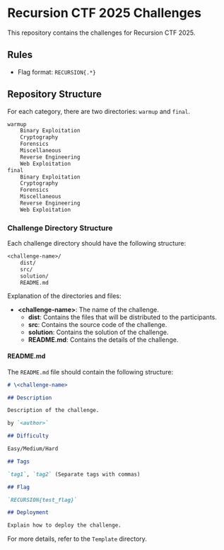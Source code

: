 # Recursion CTF 2025 Challenges

This repository contains the challenges for Recursion CTF 2025.

## Rules

- Flag format: `RECURSION{.*}`

## Repository Structure

For each category, there are two directories: `warmup` and `final`.

```txt
warmup
    Binary Exploitation
    Cryptography
    Forensics
    Miscellaneous
    Reverse Engineering
    Web Exploitation
final
    Binary Exploitation
    Cryptography
    Forensics
    Miscellaneous
    Reverse Engineering
    Web Exploitation
```

### Challenge Directory Structure

Each challenge directory should have the following structure:

```txt
<challenge-name>/
    dist/
    src/
    solution/
    README.md
```

Explanation of the directories and files:

- **\<challenge-name>**: The name of the challenge.
    - **dist**: Contains the files that will be distributed to the participants.
    - **src**: Contains the source code of the challenge.
    - **solution**: Contains the solution of the challenge.
    - **README.md**: Contains the details of the challenge.

#### README.md

The `README.md` file should contain the following structure:

```md
# \<challenge-name>

## Description

Description of the challenge.

by `<author>`

## Difficulty

Easy/Medium/Hard

## Tags

`tag1`, `tag2` (Separate tags with commas)

## Flag

`RECURSION{test_flag}`

## Deployment

Explain how to deploy the challenge.
```

For more details, refer to the `Template` directory.
